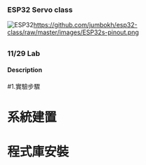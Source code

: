### ESP32 Servo class
![ESP32]()https://github.com/jumbokh/esp32-class/raw/master/images/ESP32s-pinout.png
##
### 11/29 Lab
#### Description
#1.實驗步驟
 # 系統建置
 # 程式庫安裝
##
